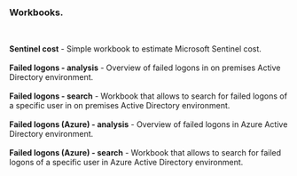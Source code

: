 ### Workbooks.
<br/>

**Sentinel cost** - Simple workbook to estimate Microsoft Sentinel cost.<br/>
<br/>
**Failed logons - analysis** - Overview of failed logons in on premises Active Directory environment.<br/>
<br/>
**Failed logons - search** - Workbook that allows to search for failed logons of a specific user in on premises Active Directory environment.  
<br/>
**Failed logons (Azure) - analysis** - Overview of failed logons in Azure Active Directory environment.  
<br/>
**Failed logons (Azure) - search** - Workbook that allows to search for failed logons of a specific user in Azure Active Directory environment.  

